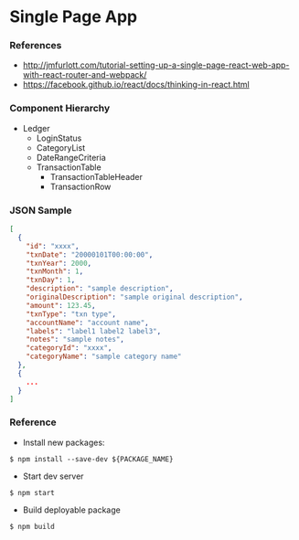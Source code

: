 # Single Page App

### References
* http://jmfurlott.com/tutorial-setting-up-a-single-page-react-web-app-with-react-router-and-webpack/
* https://facebook.github.io/react/docs/thinking-in-react.html

### Component Hierarchy

* Ledger
  * LoginStatus
  * CategoryList
  * DateRangeCriteria
  * TransactionTable
    * TransactionTableHeader
    * TransactionRow

### JSON Sample

```json
[
  {
    "id": "xxxx",
    "txnDate": "20000101T00:00:00",
    "txnYear": 2000,
    "txnMonth": 1,
    "txnDay": 1,
    "description": "sample description",
    "originalDescription": "sample original description",
    "amount": 123.45,
    "txnType": "txn type",
    "accountName": "account name",
    "labels": "label1 label2 label3",
    "notes": "sample notes",
    "categoryId": "xxxx",
    "categoryName": "sample category name"
  },
  {
    ...
  }
]
```
### Reference

* Install new packages:

```
$ npm install --save-dev ${PACKAGE_NAME}
```

* Start dev server

```
$ npm start
```

* Build deployable package

```
$ npm build
```
